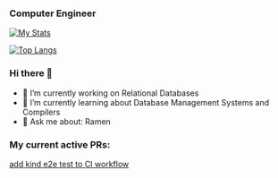 ### Computer Engineer 

[![My Stats](https://github-readme-stats.vercel.app/api?username=nat-leo&show_icons=true&hide_border=true&&count_private=true&include_all_commits=true)](https://github.com/anuraghazra/github-readme-stats)

[![Top Langs](https://github-readme-stats-git-masterrstaa-rickstaa.vercel.app/api/top-langs/?username=nat-leo)](https://github.com/anuraghazra/github-readme-stats)

### Hi there 👋

- 🔭 I’m currently working on Relational Databases
- 🌱 I’m currently learning about Database Management Systems and Compilers
- 💬 Ask me about: Ramen

### My current active PRs:

[add kind e2e test to CI workflow](https://github.com/kubernetes/ingress-nginx/pull/10198)

<!--
**nat-leo/nat-leo** is a ✨ _special_ ✨ repository because its `README.md` (this file) appears on your GitHub profile.

Here are some ideas to get you started:

- 🔭 I’m currently working on ...
- 🌱 I’m currently learning ...
- 👯 I’m looking to collaborate on ...
- 🤔 I’m looking for help with ...
- 💬 Ask me about ...
- 📫 How to reach me: ...
- 😄 Pronouns: ...
- ⚡ Fun fact: ...
-->
